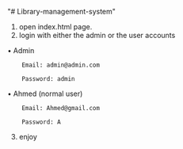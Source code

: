 "# Library-management-system" 
1. open index.html page.
2. login with either the admin or the user accounts

 •	Admin
 
		Email: admin@admin.com
		
		Password: admin

•	Ahmed (normal user)

		Email: Ahmed@gmail.com
		
		Password: A
		
3. enjoy
